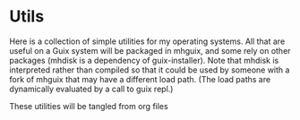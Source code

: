 # Utils

Here is a collection of simple utilities for my operating systems. All that are useful on a Guix system will be packaged in mhguix, and some rely on other packages (mhdisk is a dependency of guix-installer). Note that mhdisk is interpreted rather than compiled so that it could be used by someone with a fork of mhguix that may have a different load path. (The load paths are dynamically evaluated by a call to guix repl.)

These utilities will be tangled from org files